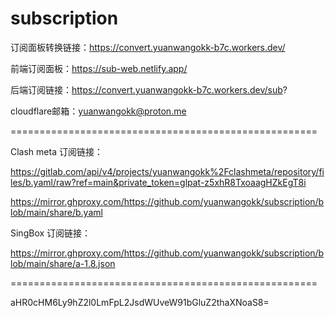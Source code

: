 # subscription

订阅面板转换链接：https://convert.yuanwangokk-b7c.workers.dev/

前端订阅面板：https://sub-web.netlify.app/

后端订阅链接：https://convert.yuanwangokk-b7c.workers.dev/sub?

cloudflare邮箱：yuanwangokk@proton.me

=====================================================
                                                                                    
Clash meta 订阅链接：

https://gitlab.com/api/v4/projects/yuanwangokk%2Fclashmeta/repository/files/b.yaml/raw?ref=main&private_token=glpat-z5xhR8TxoaagHZkEgT8i

https://mirror.ghproxy.com/https://github.com/yuanwangokk/subscription/blob/main/share/b.yaml

SingBox 订阅链接：

https://mirror.ghproxy.com/https://github.com/yuanwangokk/subscription/blob/main/share/a-1.8.json

=====================================================

aHR0cHM6Ly9hZ2l0LmFpL2JsdWUveW91bGluZ2thaXNoaS8=
